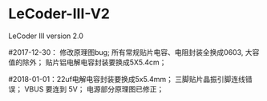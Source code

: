 # LeCoder-III-V2
LeCoder III version 2.0

#2017-12-30： 修改原理图bug;
			  所有常规贴片电容、电阻封装全换成0603, 大容值的除外；
			  贴片铝电解电容封装要换成5X5.4cm；
			  
#2018-01-01：22uf电解电容封装要换成5x5.4mm；
			 三脚贴片晶振引脚连线错误；
			 VBUS 要连到 5V；
			 电源部分原理图已修正；